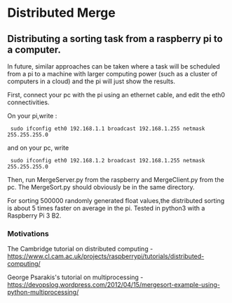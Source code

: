 # Distributed Merge 

## Distributing a sorting task from a raspberry pi to a computer.

In future, similar approaches can be taken where a task will be scheduled from a pi to a machine with larger computing power (such as a cluster of computers in a cloud) and the pi will just show the results. 

First, connect your pc with the pi using an ethernet cable, and edit the eth0 connectivities. 

On your pi,write : 
  
     sudo ifconfig eth0 192.168.1.1 broadcast 192.168.1.255 netmask 255.255.255.0
and on your pc, write   
    
     sudo ifconfig eth0 192.168.1.2 broadcast 192.168.1.255 netmask 255.255.255.0

Then, run MergeServer.py from the raspberry and MergeClient.py from the pc. The MergeSort.py should obviously be in the same directory. 

For sorting 500000 randomly generated float values,the distributed sorting is about 5 times faster on average in the pi.
Tested in python3 with a Raspberry Pi 3 B2. 

### Motivations 
The Cambridge tutorial on distributed computing - 
https://www.cl.cam.ac.uk/projects/raspberrypi/tutorials/distributed-computing/

George Psarakis's tutorial on multiprocessing - 
https://devopslog.wordpress.com/2012/04/15/mergesort-example-using-python-multiprocessing/
